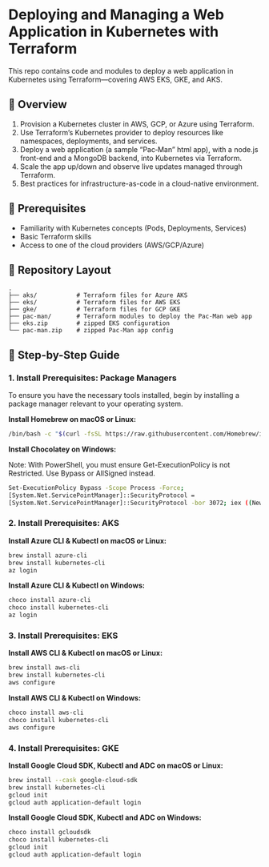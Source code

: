 # Deploying and Managing a Web Application in Kubernetes with Terraform

This repo contains code and modules to deploy a web application in Kubernetes using Terraform—covering AWS EKS, GKE, and AKS.

## 🎯 Overview


1. Provision a Kubernetes cluster in AWS, GCP, or Azure using Terraform.
2. Use Terraform’s Kubernetes provider to deploy resources like namespaces, deployments, and services.
3. Deploy a web application (a sample “Pac‑Man” html app), with a node.js front-end and a MongoDB backend, into Kubernetes via Terraform.
4. Scale the app up/down and observe live updates managed through Terraform.
5. Best practices for infrastructure-as-code in a cloud-native environment.

## 🧰 Prerequisites

- Familiarity with Kubernetes concepts (Pods, Deployments, Services)
- Basic Terraform skills
- Access to one of the cloud providers (AWS/GCP/Azure)

## 📂 Repository Layout

```
.
├── aks/           # Terraform files for Azure AKS
├── eks/           # Terraform files for AWS EKS
├── gke/           # Terraform files for GCP GKE
├── pac-man/       # Terraform modules to deploy the Pac‑Man web app
├── eks.zip        # zipped EKS configuration
└── pac-man.zip    # zipped Pac‑Man app config
```

## 🚀 Step-by-Step Guide

### 1. Install Prerequisites: Package Managers

To ensure you have the necessary tools installed, begin by installing a package manager relevant to your operating system.

**Install Homebrew on macOS or Linux:**

```bash
/bin/bash -c "$(curl -fsSL https://raw.githubusercontent.com/Homebrew/install/HEAD/install.sh)"
```

**Install Chocolatey on Windows:**

Note: With PowerShell, you must ensure Get-ExecutionPolicy is not Restricted. Use Bypass or AllSigned instead.

```bash
Set-ExecutionPolicy Bypass -Scope Process -Force;
[System.Net.ServicePointManager]::SecurityProtocol = 
[System.Net.ServicePointManager]::SecurityProtocol -bor 3072; iex ((New-Object System.Net.WebClient).DownloadString('https://community.chocolatey.org/install.ps1'))
```

### 2. Install Prerequisites: AKS

**Install Azure CLI & Kubectl on macOS or Linux:**

```bash
brew install azure-cli
brew install kubernetes-cli
az login
```

**Install Azure CLI & Kubectl on Windows:**

```bash
choco install azure-cli
choco install kubernetes-cli
az login
```

### 3. Install Prerequisites: EKS

**Install AWS CLI & Kubectl on macOS or Linux:**

```bash
brew install aws-cli
brew install kubernetes-cli
aws configure
```

**Install AWS CLI & Kubectl on Windows:**

```bash
choco install aws-cli
choco install kubernetes-cli
aws configure
```

### 4. Install Prerequisites: GKE

**Install Google Cloud SDK, Kubectl and ADC on macOS or Linux:**

```bash
brew install --cask google-cloud-sdk
brew install kubernetes-cli
gcloud init
gcloud auth application-default login
```

**Install Google Cloud SDK, Kubectl and ADC on Windows:**

```bash
choco install gcloudsdk
choco install kubernetes-cli
gcloud init
gcloud auth application-default login
```
